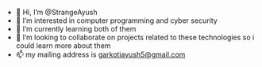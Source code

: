 - 👋 Hi, I’m @StrangeAyush
- 👀 I’m interested in computer programming and cyber security
- 🌱 I’m currently learning both of them
- 💞️ I’m looking to collaborate on projects related to these technologies so i could learn more about them
- 📫 my mailing address is garkotiayush5@gmail.com


<!---
StrangeAyush/StrangeAyush is a ✨ special ✨ repository because its `README.md` (this file) appears on your GitHub profile.
You can click the Preview link to take a look at your changes.
--->
